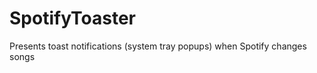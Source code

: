 SpotifyToaster
==============

Presents toast notifications (system tray popups) when Spotify changes songs
